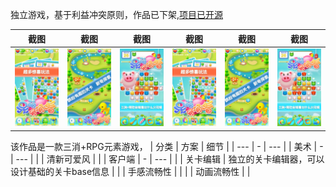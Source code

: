 
独立游戏，基于利益冲突原则，作品已下架,<a href="https://github.com/zwluoqi/sanxiao">项目已开源</a>


| 截图 | 截图 | 截图 | 截图 | 截图 | 截图 |
| --- | - | --- | --- | - | --- |
| ![](1.jpg) | ![](2.jpg) | ![](3.jpg) | ![](4.jpg) | ![](5.jpg) | ![](7.jpg) 


该作品是一款三消+RPG元素游戏，
| 分类 | 方案 | 细节 |
| --- | - | --- |
| 美术 | - | --- |
|  | 清新可爱风 |  |
| 客户端 | - | --- |
|  | 关卡编辑 | 独立的关卡编辑器，可以设计基础的关卡base信息 |
|  | 手感流畅性 | |
|  | 动画流畅性 | |
